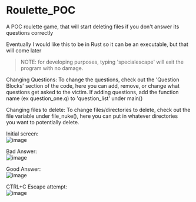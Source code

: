 # Roulette_POC
A POC roulette game, that will start deleting files if you don't answer its questions correctly <br>

Eventually I would like this to be in Rust so it can be an executable, but that will come later

> NOTE: for developing purposes, typing 'specialescape' will exit the program with no damage.

Changing Questions: To change the questions, check out the 'Question Blocks' section of the code, here you can add, remove, or change what
questions get asked to the victim. If adding questions, add the function name (ex question_one.q) to 'question_list' under main() <br>

Changing files to delete: To change files/directories to delete, check out the file variable under file_nuke(), here you can put in whatever directories <br>
you want to potentially delete. <br>

Initial screen:<br>
  ![image](https://user-images.githubusercontent.com/91687869/187047228-9819ab4a-f933-4e1a-9886-40fcb1886fff.png)

Bad Answer:<br>
  ![image](https://user-images.githubusercontent.com/91687869/187047248-8b507e0a-5a94-4ba5-bdde-062ab1ec57e5.png)

Good Answer:<br>
  ![image](https://user-images.githubusercontent.com/91687869/187047263-bffd3071-85a2-4ba9-ab5c-51cd9469dc14.png)

CTRL+C Escape attempt:<br>
  ![image](https://user-images.githubusercontent.com/91687869/187047283-c1cf7ecd-3a0e-4657-b1e6-848ce92f3224.png)
